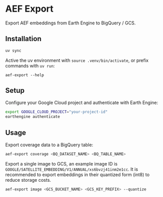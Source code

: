 # AEF Export

Export AEF embeddings from Earth Engine to BigQuery / GCS.

## Installation

```bash
uv sync
```

Active the uv environment with `source .venv/bin/activate`, or prefix commands with `uv run`:

```shell
aef-export --help
```

## Setup

Configure your Google Cloud project and authenticate with Earth Engine:

```bash
export GOOGLE_CLOUD_PROJECT="your-project-id"
earthengine authenticate
```

## Usage

Export coverage data to a BigQuery table:

```bash
aef-export coverage <BQ_DATASET_NAME> <BQ_TABLE_NAME>
```

Export a single image to GCS, an example image ID is `GOOGLE/SATELLITE_EMBEDDING/V1/ANNUAL/xs6bvzj41inm2e1cc`.  It is recommended to export embeddings in their quantized form (int8) to reduce storage costs.

```bash
aef-export image <GCS_BUCKET_NAME> <GCS_KEY_PREFIX> --quantize
```
